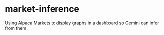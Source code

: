 # market-inference
Using Alpaca Markets to display graphs in a dashboard so Gemini can infer from them
